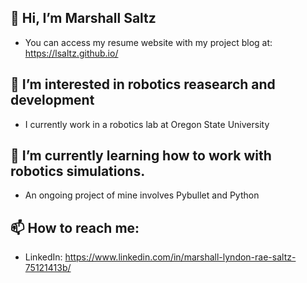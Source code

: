  👋 Hi, I’m Marshall Saltz
  -
  - You can access my resume website with my project blog at: https://lsaltz.github.io/
  
 👀 I’m interested in robotics reasearch and development
  -
  - I currently work in a robotics lab at Oregon State University
  
 🌱 I’m currently learning how to work with robotics simulations.
  -
  - An ongoing project of mine involves Pybullet and Python
  
 📫 How to reach me: 
  -
  - LinkedIn: https://www.linkedin.com/in/marshall-lyndon-rae-saltz-75121413b/

<!---
lsaltz/lsaltz is a ✨ special ✨ repository because its `README.md` (this file) appears on your GitHub profile.
You can click the Preview link to take a look at your changes.
--->
